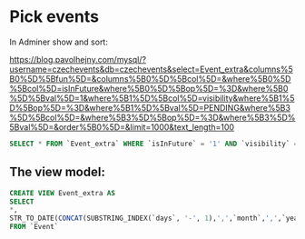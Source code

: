 # Pick events

In Adminer show and sort:

https://blog.pavolhejny.com/mysql/?username=czechevents&db=czechevents&select=Event_extra&columns%5B0%5D%5Bfun%5D=&columns%5B0%5D%5Bcol%5D=&where%5B0%5D%5Bcol%5D=isInFuture&where%5B0%5D%5Bop%5D=%3D&where%5B0%5D%5Bval%5D=1&where%5B1%5D%5Bcol%5D=visibility&where%5B1%5D%5Bop%5D=%3D&where%5B1%5D%5Bval%5D=PENDING&where%5B3%5D%5Bcol%5D=&where%5B3%5D%5Bop%5D=%3D&where%5B3%5D%5Bval%5D=&order%5B0%5D=&limit=1000&text_length=100

```sql
SELECT * FROM `Event_extra` WHERE `isInFuture` = '1' AND `visibility` = 'PENDING' LIMIT 1000
```

## The view model:

```sql
CREATE VIEW Event_extra AS
SELECT
*,
STR_TO_DATE(CONCAT(SUBSTRING_INDEX(`days`, '-', 1),',',`month`,',',`year`),'%d,%m,%Y') >= CURDATE() as isInFuture
FROM `Event`
```
